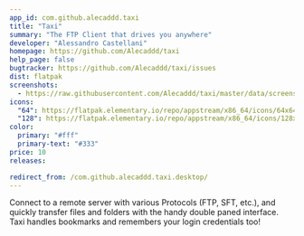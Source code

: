 ```yaml
---
app_id: com.github.alecaddd.taxi
title: "Taxi"
summary: "The FTP Client that drives you anywhere"
developer: "Alessandro Castellani"
homepage: https://github.com/Alecaddd/taxi
help_page: false
bugtracker: https://github.com/Alecaddd/taxi/issues
dist: flatpak
screenshots:
  - https://raw.githubusercontent.com/Alecaddd/taxi/master/data/screenshot.png
icons:
  "64": https://flatpak.elementary.io/repo/appstream/x86_64/icons/64x64/com.github.alecaddd.taxi.png
  "128": https://flatpak.elementary.io/repo/appstream/x86_64/icons/128x128/com.github.alecaddd.taxi.png
color:
  primary: "#fff"
  primary-text: "#333"
price: 10
releases:

redirect_from: /com.github.alecaddd.taxi.desktop/
---
```


<p>Connect to a remote server with various Protocols (FTP, SFT, etc.), and quickly transfer files and folders with the handy double paned interface. Taxi handles bookmarks and remembers your login credentials too!</p>